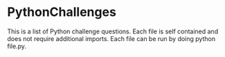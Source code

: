 # PythonChallenges

This is a list of Python challenge questions. Each file is self contained and does
not require additional imports. Each file can be run by doing python file.py.